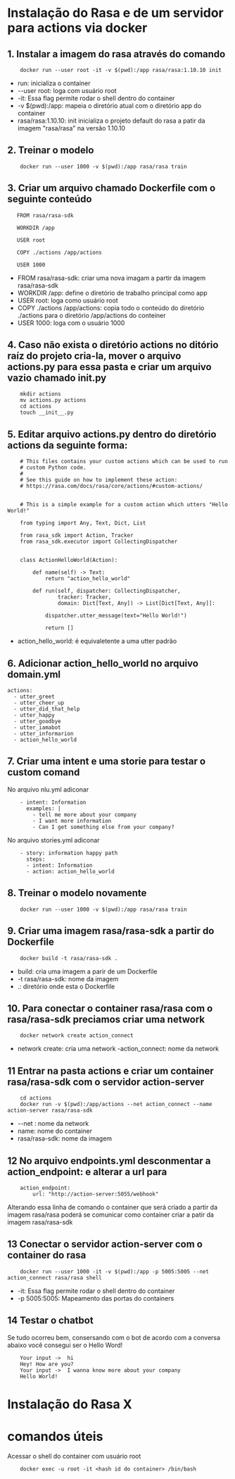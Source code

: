 # Instalação do Rasa e de um servidor para actions via docker 

## 1. Instalar a imagem do rasa através do comando
```
    docker run --user root -it -v $(pwd):/app rasa/rasa:1.10.10 init
```
 - run: inicializa o container
 - --user root: loga com usuário root
 - -it: Essa flag permite rodar o shell dentro do container
 - -v $(pwd):/app: mapeia o diretório atual com o diretório app do container 
 - rasa/rasa:1.10.10: init inicializa o projeto default do rasa a patir da imagem "rasa/rasa" na versão 1.10.10

## 2. Treinar o modelo 
```
    docker run --user 1000 -v $(pwd):/app rasa/rasa train
```

## 3. Criar um arquivo chamado Dockerfile com o seguinte conteúdo
```
   FROM rasa/rasa-sdk

   WORKDIR /app

   USER root

   COPY ./actions /app/actions

   USER 1000
```
 - FROM rasa/rasa-sdk: criar uma nova imagam a partir da imagem rasa/rasa-sdk
 - WORKDIR /app: define o diretório de trabalho principal como app
 - USER root: loga como usuário root
 - COPY ./actions /app/actions: copia todo o conteúdo do diretório ./actions para o diretório /app/actions do conteiner
 - USER 1000: loga com o usuário 1000

## 4. Caso não exista o diretório actions no ditório raíz do projeto cria-la, mover o arquivo actions.py para essa pasta e criar um arquivo vazio chamado __init__.py
```
    mkdir actions
    mv actions.py actions
    cd actions
    touch __init__.py
```

## 5. Editar arquivo actions.py  dentro do diretório actions da seguinte forma:
```
    # This files contains your custom actions which can be used to run
    # custom Python code.
    #
    # See this guide on how to implement these action:
    # https://rasa.com/docs/rasa/core/actions/#custom-actions/


    # This is a simple example for a custom action which utters "Hello World!"

    from typing import Any, Text, Dict, List

    from rasa_sdk import Action, Tracker
    from rasa_sdk.executor import CollectingDispatcher


    class ActionHelloWorld(Action):

        def name(self) -> Text:
            return "action_hello_world"

        def run(self, dispatcher: CollectingDispatcher,
                tracker: Tracker,
                domain: Dict[Text, Any]) -> List[Dict[Text, Any]]:

            dispatcher.utter_message(text="Hello World!")

            return []

```
- action_hello_world: é equivaletente a uma utter padrão

## 6. Adicionar action_hello_world no arquivo domain.yml
```
actions:
  - utter_greet
  - utter_cheer_up
  - utter_did_that_help
  - utter_happy
  - utter_goodbye
  - utter_iamabot
  - utter_informarion
  - action_hello_world
```

## 7. Criar uma intent e uma storie para testar o custom comand
No arquivo nlu.yml adiconar
```
    - intent: Information
      examples: |
        - tell me more about your company
        - I want more information
        - Can I get something else from your company?
```
No arquivo stories.yml adiconar
```
    - story: information happy path
      steps:
      - intent: Information
      - action: action_hello_world

```

## 8. Treinar o modelo novamente
```
    docker run --user 1000 -v $(pwd):/app rasa/rasa train
```

## 9. Criar uma imagem rasa/rasa-sdk a partir do Dockerfile
```
    docker build -t rasa/rasa-sdk .
```
 - build: cria uma imagem a parir de um Dockerfile
 - -t rasa/rasa-sdk: nome da imagem 
 - .: diretório onde esta o Dockerfile 

## 10. Para conectar o container rasa/rasa com o rasa/rasa-sdk preciamos criar uma network
```
    docker network create action_connect
```
 - network create: cria uma network
 -action_connect: nome da network 

## 11 Entrar na pasta actions e criar um container rasa/rasa-sdk com o servidor action-server
```
    cd actions
    docker run -v $(pwd):/app/actions --net action_connect --name action-server rasa/rasa-sdk
``` 
 - --net : nome da network
 - name: nome do container 
 - rasa/rasa-sdk: nome da imagem

## 12 No arquivo endpoints.yml desconmentar a action_endpoint: e alterar a url para
```
    action_endpoint:
        url: "http://action-server:5055/webhook"
```
Alterando essa linha de comando o container que será criado a partir da imagem rasa/rasa poderá se comunicar como container criar a patir da imagem rasa/rasa-sdk

## 13 Conectar o servidor action-server com o container do rasa
```
    docker run --user 1000 -it -v $(pwd):/app -p 5005:5005 --net action_connect rasa/rasa shell
```
- -it: Essa flag permite rodar o shell dentro do container
- -p 5005:5005: Mapeamento das portas do containers

## 14 Testar o chatbot
Se tudo ocorreu bem, consersando com o bot de acordo com a conversa abaixo você consegui ser o Hello Word! 
```
    Your input ->  hi                                                                                                                             
    Hey! How are you?
    Your input ->  I wanna know more about your company                                                                                           
    Hello World!

```


# Instalação do Rasa X 

# comandos úteis
Acessar o shell do container com usuário root
```
    docker exec -u root -it <hash id do container> /bin/bash
```



